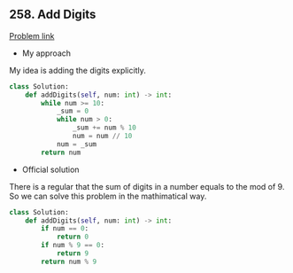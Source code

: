 ## 258. Add Digits

[Problem link](https://leetcode.com/problems/add-digits/)

- My approach

My idea is adding the digits explicitly.

```python
class Solution:
    def addDigits(self, num: int) -> int:
        while num >= 10:
            _sum = 0
            while num > 0:
                _sum += num % 10
                num = num // 10
            num = _sum
        return num
```

- Official solution

There is a regular that the sum of digits in a number equals to the mod of 9. So we can solve this problem in the mathimatical way.

```python
class Solution:
    def addDigits(self, num: int) -> int:
        if num == 0:
            return 0
        if num % 9 == 0:
            return 9
        return num % 9
```

